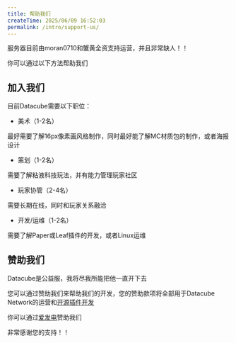 ```yaml
---
title: 帮助我们
createTime: 2025/06/09 16:52:03
permalink: /intro/support-us/
---
```


服务器目前由moran0710和蟹黄全资支持运营，并且非常缺人！！

你可以通过以下方法帮助我们

## 加入我们

目前Datacube需要以下职位：

 - 美术（1-2名）

最好需要了解16px像素画风格制作，同时最好能了解MC材质包的制作，或者海报设计

 - 策划（1-2名）

需要了解粘液科技玩法，并有能力管理玩家社区

 - 玩家协管（2-4名）

需要长期在线，同时和玩家关系融洽

 - 开发/运维（1-2名）

需要了解Paper或Leaf插件的开发，或者Linux运维

## 赞助我们

Datacube是公益服，我将尽我所能把他一直开下去

您可以通过赞助我们来帮助我们的开发，您的赞助款项将全部用于Datacube Network的运营和[开源插件开发](https://openmo.molab.top)

你可以通过[爱发电](https://afdian.com/a/Moran0710)赞助我们

非常感谢您的支持！！